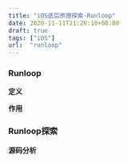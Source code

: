 ```yaml
---
title: "iOS底层原理探索-Runloop"
date: 2020-11-11T21:26:10+08:00
draft: true
tags: ["iOS"]
url:  "runloop"
---
```






### Runloop

**定义**



**作用**



### Runloop探索

**源码分析**

